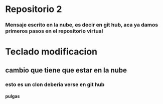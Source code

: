 # Repositorio 2
### Mensaje escrito en la nube, es decir en git hub, aca ya damos primeros pasos en el repositorio virtual





# Teclado modificacion
## cambio que tiene que estar en la nube
### esto es un clon deberia verse en git hub
#### pulgas



